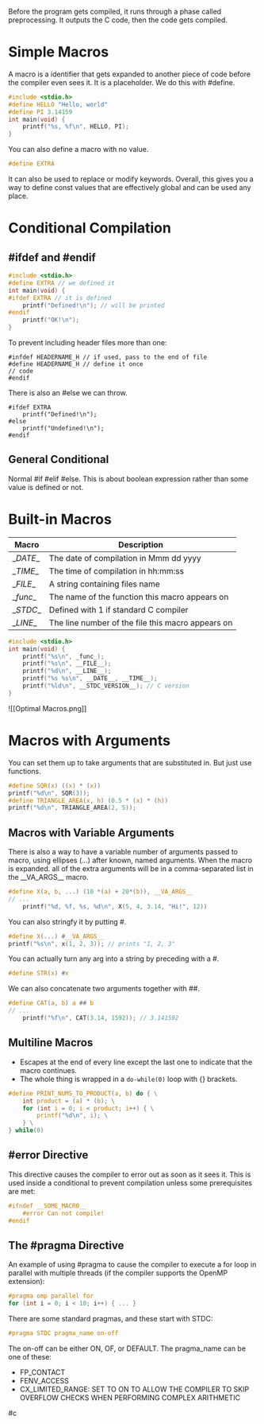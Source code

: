 Before the program gets compiled, it runs through a phase called preprocessing. It outputs the C code, then the code gets compiled.
# Simple Macros
A macro is a identifier that gets expanded to another piece of code before the compiler even sees it. It is a placeholder. We do this with \#define.
```c
#include <stdio.h>
#define HELLO "Hello, world"
#define PI 3.14159
int main(void) {
	printf("%s, %f\n", HELLO, PI);
}
```
You can also define a macro with no value.
```c
#define EXTRA
```
It can also be used to replace or modify keywords.
Overall, this gives you a way to define const values that are effectively global and can be used any place.
# Conditional Compilation
## \#ifdef and \#endif
```c
#include <stdio.h>
#define EXTRA // we defined it 
int main(void) {
#ifdef EXTRA // it is defined 
	printf("Defined!\n"); // will be printed
#endif
	printf("OK!\n");
}
```
To prevent including header files more than one:
```
#infdef HEADERNAME_H // if used, pass to the end of file
#define HEADERNAME_H // define it once
// code
#endif
```
There is also an \#else we can throw.
```
#ifdef EXTRA
	printf("Defined!\n");
#else 
	printf("Undefined!\n");
#endif
```
## General Conditional
Normal \#if \#elif \#else. This is about boolean expression rather than some value is defined or not. 
# Built-in Macros
| Macro     | Description                                       |
| --------- | ------------------------------------------------- |
| \__DATE__ | The date of compilation in Mmm dd yyyy            |
| \__TIME__ | The time of compilation in hh:mm:ss               |
| \__FILE__ | A string containing files name                    |
| \__func__ | The name of the function this macro appears on    |
| \__STDC__ | Defined with 1 if standard C compiler             |
| \__LINE__ | The line number of the file this macro appears on |
```c
#include <stdio.h>
int main(void) {
	printf("%s\n", _func_);
	printf("%s\n", __FILE__);
	printf("%d\n", __LINE__);
	printf("%s %s\n", __DATE__, __TIME__);
	printf("%ld\n", __STDC_VERSION__); // C version
}
```
![[Optimal Macros.png]]
# Macros with Arguments
You can set them up to take arguments that are substituted in. But just use functions.
```c
#define SQR(x) ((x) * (x))
printf("%d\n", SQR(3));
#define TRIANGLE_AREA(x, h) (0.5 * (x) * (h))
printf("%d\n", TRIANGLE_AREA(2, 5));
```
## Macros with Variable Arguments
There is also a way to have a variable number of arguments passed to macro, using ellipses (...) after known, named arguments. When the macro is expanded. all of the extra arguments will be in a comma-separated list in the \_\_VA_ARGS__ macro. 
```c 
#define X(a, b, ...) (10 *(a) + 20*(b)), __VA_ARGS__
// ...
	printf("%d, %f, %s, %d\n", X(5, 4, 3.14, "Hi!", 12))
```
You can also stringfy it by putting \#.
```c
#define X(...) #__VA_ARGS__
printf("%s\n", x(1, 2, 3)); // prints "1, 2, 3"
```
You can actually turn any arg into a string by preceding with a \#.
```c
#define STR(x) #x
```
We can also concatenate two arguments together with \#\#.
```c
#define CAT(a, b) a ## b
// ...
	printf("%f\n", CAT(3.14, 1592)); // 3.141592
```
## Multiline Macros
- Escapes at the end of every line except the last one to indicate that the macro continues.
- The whole thing is wrapped in a ``do-while(0)`` loop with {} brackets.
```c 
#define PRINT_NUMS_TO_PRODUCT(a, b) do { \
	int product = (a) * (b); \
	for (int i = 0; i < product; i++) { \
		printf("%d\n", i); \
	} \
} while(0)
```
## \#error Directive
This directive causes the compiler to error out as soon as it sees it. This is used inside a conditional to prevent compilation unless some prerequisites are met:
```c 
#ifndef __SOME_MACRO__
	#error Can not compile!
#endif
```
## The \#pragma Directive
An example of using \#pragma to cause the compiler to execute a for loop in parallel with multiple threads (if the compiler supports the OpenMP extension): 
```c
#pragma omp parallel for
for (int i = 0; i < 10; i++) { ... }
```
There are some standard pragmas, and these start with STDC:
```c 
#pragma STDC pragma_name on-off
```
The on-off can be either ON, OF, or DEFAULT.
The pragma_name can be one of these: 
- FP_CONTACT
- FENV_ACCESS
- CX_LIMITED_RANGE: SET TO ON TO ALLOW THE COMPILER TO SKIP OVERFLOW CHECKS WHEN PERFORMING COMPLEX ARITHMETIC

#c 